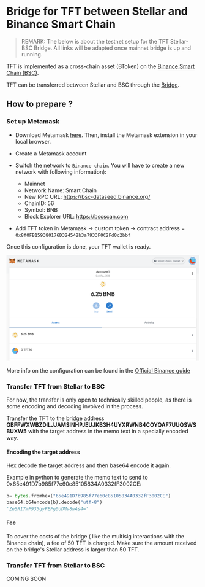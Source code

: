 # Bridge for TFT between Stellar and Binance Smart Chain

> REMARK: The below is about the testnet setup for the TFT Stellar-BSC Bridge. All links will be adapted once mainnet bridge is up and running. 

TFT is implemented as a cross-chain asset (BToken) on the [Binance Smart Chain (BSC)](https://www.binance.org/en/smartChain).

TFT can be transferred between Stellar and BSC through the [Bridge](https://binance-chain-bridge-dapp.vercel.app/).

## How to prepare ?

### Set up Metamask

- Download Metamask [here](https://metamask.io/download.html). Then, install the Metamask extension in your local browser.
- Create a Metamask account
- Switch the network to `Binance chain`. You will have to create a new network with following information):
  - Mainnet
  - Network Name: Smart Chain
  - New RPC URL: https://bsc-dataseed.binance.org/
  - ChainID: 56
  - Symbol: BNB
  - Block Explorer URL: https://bscscan.com

- Add TFT token in Metamask -> custom token -> contract address = ```0x8f0FB159380176D324542b3a7933F0C2Fd0c2bbf```
  
Once this configuration is done, your TFT wallet is ready. 

![](img/tft_bsc_metamask.png ':size=300')

More info on the configuration can be found in the [Official Binance guide](https://academy.binance.com/en/articles/connecting-metamask-to-binance-smart-chain)

### Transfer TFT from Stellar to BSC

For now, the transfer is only open to technically skilled people, as there is some encoding and decoding involved in the process. 

Transfer the TFT to the bridge address **GBFFWXWBZDILJJAMSINHPJEUJKB3H4UYXRWNB4COYQAF7UUQSWSBUXW5** with the target address in the memo text in a specially encoded way.

#### Encoding the target address

Hex decode the target address and then base64 encode it again.

Example in python to generate the memo text to send to 0x65e491D7b985f77e60c85105834A0332fF3002CE:

```python
b= bytes.fromhex("65e491D7b985f77e60c85105834A0332fF3002CE")
base64.b64encode(b).decode("utf-8")
'ZeSR17mF935gyFEFg0oDMv8wAs4='
```

#### Fee

To cover the costs of the bridge ( like the multisig interactions with the Binance chain), a fee of 50 TFT is charged. Make sure the amount received on the bridge's Stellar address is larger than 50 TFT.

<!--- 

### Transfer TFT from Stellar to BSC

- Go to the [Bridge Web UI](https://binance-chain-bridge-dapp.vercel.app/), sign in with Metamask and select the network you just created.

![](img/tft_bsc_bridge_ui.png ':size=300')

- Click on `Deposit from Stellar`. 
- A message will then appear with instructions that both address and memo text need to be exactly as indicated, or it will lead to loss of your tokens. Tick the box and then make the transfer using the indicated address and memo text. For your convenience, a QR code will be generated that can be scanned using the ThreeFold Connect app.

![](img/tft_bridge_transfer.png ':size=300')


- Fill in the amount of tokens you wish to transfer from your wallet, and execute the transfer to the mainnet address ```GBFFWXWBZDILJJAMSINHPJEUJKB3H4UYXRWNB4COYQAF7UUQSWSBUXW5```.
- Shortly after, your TFTs will be available in your BSC wallet.

![](img/tft_bridge_ui_funded.png ':size=300')

![](img/tft_bsc_metamask_funded.png ':size=300')

### Transfer TFT from BSC to Stellar

TFT can also be transferred back to the Stellar network. You will need to sign from your BSC wallet, using Metamask. Gas fees required for this transaction, to be paid in BNB, will be indicated in Metamask.

![](img/tft_bridge_withdraw_to_stellar.png ':size=300')
---> 

### Transfer TFT from Stellar to BSC

COMING SOON
